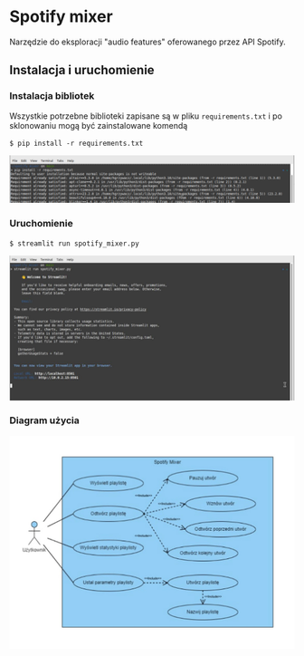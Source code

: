 # Spotify mixer
Narzędzie do eksploracji "audio features" oferowanego przez API Spotify.

## Instalacja i uruchomienie

### Instalacja bibliotek

Wszystkie potrzebne biblioteki zapisane są w pliku `requirements.txt` i po sklonowaniu mogą być zainstalowane komendą

```
$ pip install -r requirements.txt
```

![pip](./docs/pip.png "pip")

### Uruchomienie

```
$ streamlit run spotify_mixer.py
```

![streamlit run](./docs/streamlit-run.jpg "streamlit run")


### Diagram użycia

![Diagram użycia](./docs/proces.jpg "Diagram użycia")
